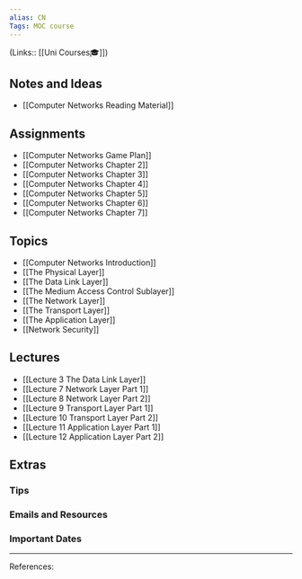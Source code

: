 ```yaml
---
alias: CN
Tags: MOC course
---
```

(Links:: [[Uni Courses🎓]])
## Notes and Ideas
- [[Computer Networks Reading Material]]
## Assignments
- [[Computer Networks Game Plan]]
- [[Computer Networks Chapter 2]]
- [[Computer Networks Chapter 3]]
- [[Computer Networks Chapter 4]]
- [[Computer Networks Chapter 5]]
- [[Computer Networks Chapter 6]]
- [[Computer Networks Chapter 7]]
## Topics
- [[Computer Networks Introduction]]
- [[The Physical Layer]]
- [[The Data Link Layer]]
- [[The Medium Access Control Sublayer]]
- [[The Network Layer]]
- [[The Transport Layer]]
- [[The Application Layer]]
- [[Network Security]]
## Lectures
- [[Lecture 3 The Data Link Layer]]
- [[Lecture 7 Network Layer Part 1]]
- [[Lecture 8 Network Layer Part 2]]
- [[Lecture 9 Transport Layer Part 1]]
- [[Lecture 10 Transport Layer Part 2]]
- [[Lecture 11 Application Layer Part 1]]
- [[Lecture 12 Application Layer Part 2]]
## Extras
### Tips
### Emails and Resources
### Important Dates
___
References:

